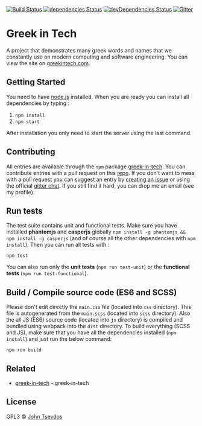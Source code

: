 [![Build Status](https://travis-ci.org/tsevdos/greek-in-tech-site.svg?branch=gh-pages)](https://travis-ci.org/tsevdos/greek-in-tech-site)
[![dependencies Status](https://david-dm.org/tsevdos/greek-in-tech-site/status.svg)](https://david-dm.org/tsevdos/greek-in-tech-site)
[![devDependencies Status](https://david-dm.org/tsevdos/greek-in-tech-site/dev-status.svg)](https://david-dm.org/tsevdos/greek-in-tech-site?type=dev)
[![Gitter](https://badges.gitter.im/tsevdos/greek-in-tech.svg)](https://gitter.im/tsevdos/greek-in-tech?utm_source=badge&utm_medium=badge&utm_campaign=pr-badge)

# Greek in Tech
A project that demonstrates many greek words and names that we constantly use on modern computing and software engineering. You can view the site on [greekintech.com](http://greekintech.com/).

## Getting Started
You need to have [node.js](https://nodejs.org/) installed. When you are ready you can install all dependencies by typing :

1. `npm install`
2. `npm start`

After installation you only need to start the server using the last command.

## Contributing
All entries are available through the `npm` package [greek-in-tech](https://github.com/tsevdos/greek-in-tech/blob/master/data/entries.json). You can contribute entries with a pull request on this [repo](https://github.com/tsevdos/greek-in-tech/). If you don't want to mess with a pull request you can suggest an entry by [creating an issue](https://github.com/tsevdos/greek-in-tech/issues) or using the official [gitter chat](https://gitter.im/tsevdos/greek-in-tech). If you still find it hard, you can drop me an email (see my profile).

## Run tests
The test suite contains unit and functional tests. Make sure you have installed **phantomjs** and **casperjs** globally `npm install -g phantomjs && npm install -g casperjs` (and of course all the other dependencies with `npm install`). Then you can run all tests with :

```
npm test
```

You can also run only the **unit tests** (`npm run test-unit`) or the **functional tests** (`npm run test-functional`).

## Build / Compile source code (ES6 and SCSS)
Please don't edit directly the `main.css` file (located into `css` directory). This file is autogenerated from the `main.scss` (located into `scss` directory). Also the all JS (ES6) source code (located into `js` directory) is compiled and bundled using webpack into the `dist` directory. To build everything (SCSS and JS), make sure that you have all the dependencies installed (`npm install`) and just run the below command:

```
npm run build
```

## Related
- [greek-in-tech](https://github.com/tsevdos/greek-in-tech) - greek-in-tech

## License
GPL3 © [John Tsevdos](http://tsevdos.me)